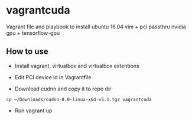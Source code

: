 # vagrantcuda
Vagrant file and playbook to install ubuntu 16.04 vim + pci passthru nvidia gpu + tensorflow-gpu

## How to use

* Install vagrant, virtualbox and virtualbox extentions

* Edit PCI device id in Vagrantfile

* Download cudnn and copy it to repo dir

```
cp ~/Downloads/cudnn-8.0-linux-x64-v5.1.tgz vagrantcuda
```

* Run vagrant up
